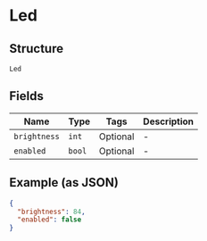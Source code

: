 
# Led

## Structure

`Led`

## Fields

| Name | Type | Tags | Description |
|  --- | --- | --- | --- |
| `brightness` | `int` | Optional | - |
| `enabled` | `bool` | Optional | - |

## Example (as JSON)

```json
{
  "brightness": 84,
  "enabled": false
}
```

